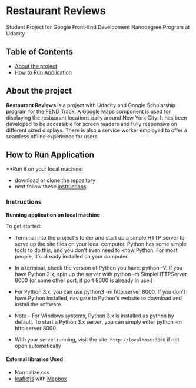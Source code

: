 # Restaurant Reviews

Student Project for Google Front-End Development Nanodegree Program at Udacity

## Table of Contents

* [About the project](#about-the-project)
* [How to Run Application](#how-to-run-application)

## About the project

**Restaurant Reviews** is a project with Udacity and Google Scholarship program for the FEND Track. A Google Maps component is used for displaying the restaurant locations daily around New York City. It has been developed to be accessible for screen readers and fully responsive on different sized displays. There is also a service worker employed to offer a seamless offline experience for users.

## How to Run Application

**Run it on your local machine:
* download or clone the repository
* next follow these [instructions](#instructions)

### Instructions
**Running application on local machine**

To get started: 

* Terminal into the project's folder and start up a simple HTTP server to serve up the site files on your local computer. Python has some simple tools to do this, and you don't even need to know Python. For most people, it's already installed on your computer.

* In a terminal, check the version of Python you have: python -V. If you have Python 2.x, spin up the server with python -m SimpleHTTPServer 8000 (or some other port, if port 8000 is already in use.) 

* For Python 3.x, you can use python3 -m http.server 8000. If you don't have Python installed, navigate to Python's website to download and install the software.

* Note - For Windows systems, Python 3.x is installed as python by default. To start a Python 3.x server, you can simply enter python -m http.server 8000.

* With your server running, visit the site: `http://localhost:3000` if not open automatically

#### External libraries Used

* Normalize.css
* [leafletjs](https://leafletjs.com/) with [Mapbox](https://www.mapbox.com/)
